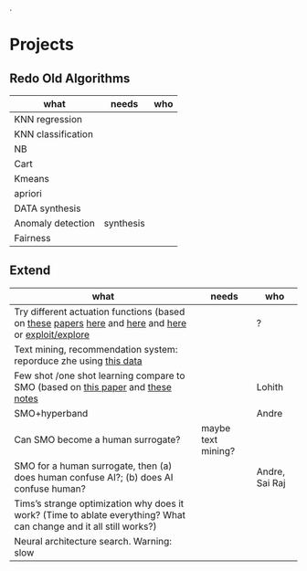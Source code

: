 .

# Projects

## Redo Old Algorithms

| what | needs| who|
|------|----|------|
| KNN regression | | |
| KNN classification | | |
| NB | | |
| Cart | | |
| Kmeans | | |
| apriori | | |
| DATA synthesis  | |  |
| Anomaly detection |synthesis | |
| Fairness | | |

## Extend

| what | needs | who |
|------|-------|-----|
| Try different actuation functions (based on [these](https://drive.google.com/file/d/1wBomkbXmel1z5_XAkXOcbW6WZG74hQn6/view) [papers](https://rdcu.be/dIuj4) [here](https://rdcu.be/dIume) and [here](https://citeseerx.ist.psu.edu/document?repid=rep1&type=pdf&doi=7397180b88b40bb7185a165cbbfcc22d581f86c9) and [here](https://rdcu.be/dIume) or  [exploit/explore](https://drive.google.com/file/d/1wBomkbXmel1z5_XAkXOcbW6WZG74hQn6/view)  | | ? |
| Text mining, recommendation system: reporduce zhe using [this data](https://github.com/fastread/src/tree/master/workspace/data) | | |
| Few shot /one shot learning compare to SMO (based on [this paper](https://drive.google.com/file/d/1wBomkbXmel1z5_XAkXOcbW6WZG74hQn6/view) and [these notes](https://github.com/txt/aa24/blob/main/docs/09size.md) | | Lohith |
| SMO+hyperband  | | Andre |
| Can SMO become a human surrogate?  | maybe text mining? | | |
| SMO for a human surrogate, then (a) does human confuse AI?; (b) does AI confuse human? | | Andre, Sai Raj |
| Tims’s strange optimization why does it work?  (Time to ablate everything? What can change and it all still works?) | | |
| Neural architecture search. Warning: slow | | |
